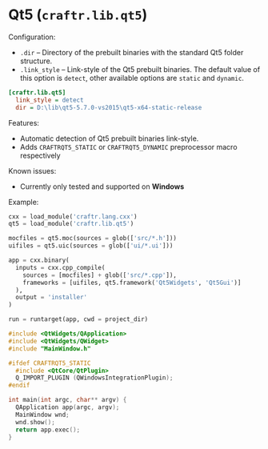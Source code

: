 # Qt5 (`craftr.lib.qt5`)

Configuration:

- `.dir` &ndash; Directory of the prebuilt binaries with the standard Qt5
  folder structure.
- `.link_style` &ndash; Link-style of the Qt5 prebuilt binaries. The default
  value of this option is `detect`, other available options are `static` and
  `dynamic`.

```ini
[craftr.lib.qt5]
  link_style = detect
  dir = D:\lib\qt5-5.7.0-vs2015\qt5-x64-static-release
```

Features:

- Automatic detection of Qt5 prebuilt binaries link-style.
- Adds `CRAFTRQT5_STATIC` or `CRAFTRQT5_DYNAMIC` preprocessor macro respectively

Known issues:

- Currently only tested and supported on **Windows**

Example:

```python
cxx = load_module('craftr.lang.cxx')
qt5 = load_module('craftr.lib.qt5')

mocfiles = qt5.moc(sources = glob(['src/*.h']))
uifiles = qt5.uic(sources = glob(['ui/*.ui']))

app = cxx.binary(
  inputs = cxx.cpp_compile(
    sources = [mocfiles] + glob(['src/*.cpp']),
    frameworks = [uifiles, qt5.framework('Qt5Widgets', 'Qt5Gui')]
  ),
  output = 'installer'
)

run = runtarget(app, cwd = project_dir)
```

```cpp
#include <QtWidgets/QApplication>
#include <QtWidgets/QWidget>
#include "MainWindow.h"

#ifdef CRAFTRQT5_STATIC
  #include <QtCore/QtPlugin>
  Q_IMPORT_PLUGIN (QWindowsIntegrationPlugin);
#endif

int main(int argc, char** argv) {
  QApplication app(argc, argv);
  MainWindow wnd;
  wnd.show();
  return app.exec();
}
```
